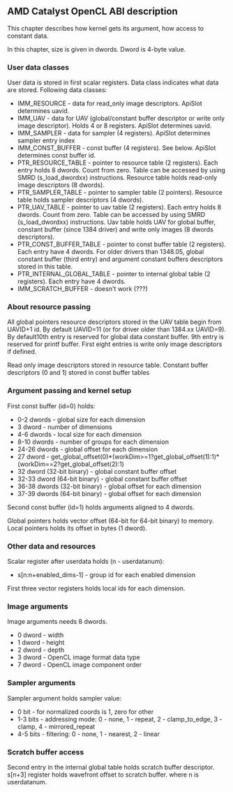 ## AMD Catalyst OpenCL ABI description

This chapter describes how kernel gets its argument, how access to constant data.

In this chapter, size is given in dwords. Dword is 4-byte value.

### User data classes

User data is stored in first scalar registers. Data class indicates what data are stored.
Following data classes:

* IMM_RESOURCE - data for read_only image descriptors. ApiSlot determines uavid.
* IMM_UAV - data for UAV (global/constant buffer descriptor or
write only image descriptor). Holds 4 or 8 registers. ApiSlot determines uavid.
* IMM_SAMPLER - data for sampler (4 registers). ApiSlot determines sampler entry index
* IMM_CONST_BUFFER - const buffer (4 registers). See below.
ApiSlot determines const buffer id.
* PTR_RESOURCE_TABLE - pointer to resource table (2 registers).
Each entry holds 8 dwords. Count from zero.
Table can be accessed by using SMRD (s_load_dwordxx) instructions.
Resource table holds read-only image descriptors (8 dwords).
* PTR_SAMPLER_TABLE - pointer to sampler table (2 pointers).
Resource table holds sampler descriptors (4 dwords).
* PTR_UAV_TABLE - pointer to uav table (2 registers).
Each entry holds 8 dwords. Count from zero.
Table can be accessed by using SMRD (s_load_dwordxx) instructions.
Uav table holds UAV for global buffer, constant buffer (since 1384 driver)
and write only images (8 dwords descriptors).
* PTR_CONST_BUFFER_TABLE - pointer to const buffer table (2 registers).
Each entry have 4 dwords. For older drivers than 1348.05, global constant buffer
(third entry) and argument constant buffers descriptors stored in this table.
* PTR_INTERNAL_GLOBAL_TABLE - pointer to internal global table (2 registers).
Each entry have 4 dwords.
* IMM_SCRATCH_BUFFER - doesn't work (???)

### About resource passing

All global pointers resource descriptors stored in the UAV table begin from
UAVID+1 id. By default UAVID=11 (or for driver older than 1384.xx UAVID=9).
By default10th entry is reserved for global data constant buffer.
9th entry is reserved for printf buffer.
First eight entries is write only image descriptors if defined.

Read only image descriptors stored in resource table.
Constant buffer descriptors (0 and 1) stored in const buffer tables

### Argument passing and kernel setup

First const buffer (id=0) holds:

* 0-2 dwords - global size for each dimension
* 3 dword - number of dimensions
* 4-6 dwords - local size for each dimension
* 8-10 dwords - number of groups for each dimension
* 24-26 dwords - global offset for each dimension
* 27 dword - get_global_offset(0)\*(workDim>=1?get_global_offset(1):1)\*
            (workDim==2?get_global_offset(2):1)
* 32 dword (32-bit binary) - global constant buffer offset
* 32-33 dword (64-bit binary) - global constant buffer offset
* 36-38 dwords (32-bit binary) - global offset for each dimension
* 37-39 dwords (64-bit binary) - global offset for each dimension

Second const buffer (id=1) holds arguments aligned to 4 dwords.

Global pointers holds vector offset (64-bit for 64-bit binary) to memory.
Local pointers holds its offset in bytes (1 dword).

### Other data and resources

Scalar register after userdata holds (n - userdatanum):

* s[n:n+enabled_dims-1] - group id for each enabled dimension

First three vector registers holds local ids for each dimension.

### Image arguments

Image arguments needs 8 dwords.

* 0 dword - width
* 1 dword - height
* 2 dword - depth
* 3 dword - OpenCL image format data type
* 7 dword - OpenCL image component order

### Sampler arguments

Sampler argument holds sampler value:

* 0 bit - for normalized coords is 1, zero for other
* 1-3 bits - addressing mode:
    0 - none, 1 - repeat, 2 - clamp_to_edge, 3 - clamp, 4 - mirrored_repeat
* 4-5 bits - filtering: 0 - none, 1 - nearest, 2 - linear

### Scratch buffer access

Second entry in the internal global table holds scratch buffer descriptor.
s[n+3] register holds wavefront offset to scratch buffer.
where n is userdatanum.
